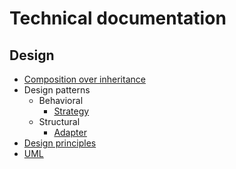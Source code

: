 # Technical documentation

## Design

* [Composition over inheritance](design/composition%20over%20inheritance.md)
* Design patterns
  * Behavioral
    * [Strategy](design/design%20patterns/behavioral/strategy.md)
  * Structural
    * [Adapter](design/design%20patterns/structural/adapter.md)
* [Design principles](design/design%20principles.md)
* [UML](design/uml.md)